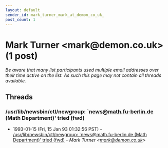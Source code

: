 ```yaml
---
layout: default
sender_id: mark_turner_mark_at_demon_co_uk_
post_count: 1
---
```


# Mark Turner <mark<span>@</span>demon.co.uk> (1 post)

_Be aware that many list participants used multiple email addresses over their time active on the list. As such this page may not contain all threads available._

## Threads

### /usr/lib/newsbin/ctl/newgroup: `news@math.fu-berlin.de (Math Department)' tried (fwd)
+ 1993-01-15 (Fri, 15 Jan 93 01:32:56 PST) - [/usr/lib/newsbin/ctl/newgroup: `news@math.fu-berlin.de (Math Department)' tried (fwd)](/archive/1993/01/db0ed0f9e563592b70fb8f5f5800e2d0547c1157429d2332a0d0309083ce02e7) - _Mark Turner \<mark@demon.co.uk\>_

